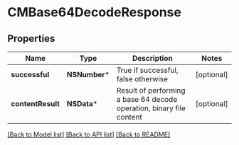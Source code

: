 # CMBase64DecodeResponse

## Properties
Name | Type | Description | Notes
------------ | ------------- | ------------- | -------------
**successful** | **NSNumber*** | True if successful, false otherwise | [optional] 
**contentResult** | **NSData*** | Result of performing a base 64 decode operation, binary file content | [optional] 

[[Back to Model list]](../README.md#documentation-for-models) [[Back to API list]](../README.md#documentation-for-api-endpoints) [[Back to README]](../README.md)


